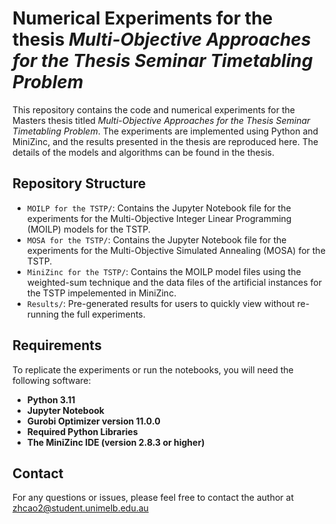 # Numerical Experiments for the thesis *Multi-Objective Approaches for the Thesis Seminar Timetabling Problem*

This repository contains the code and numerical experiments for the Masters thesis titled *Multi-Objective Approaches for the Thesis Seminar Timetabling Problem*. The experiments are implemented using Python and MiniZinc, and the results presented in the thesis are reproduced here. The details of the models and algorithms can be found in the thesis.

## Repository Structure

- `MOILP for the TSTP/`: Contains the Jupyter Notebook file for the experiments for the Multi-Objective Integer Linear Programming (MOILP) models for the TSTP.
- `MOSA for the TSTP/`: Contains the Jupyter Notebook file for the experiments for the Multi-Objective Simulated Annealing (MOSA) for the TSTP.
- `MiniZinc for the TSTP/`: Contains the MOILP model files using the weighted-sum technique and the data files of the artificial instances for the TSTP impelemented in MiniZinc.
- `Results/`: Pre-generated results for users to quickly view without re-running the full experiments.

## Requirements

To replicate the experiments or run the notebooks, you will need the following software:

- **Python 3.11**
- **Jupyter Notebook**
- **Gurobi Optimizer version 11.0.0**
- **Required Python Libraries**
- **The MiniZinc IDE (version 2.8.3 or higher)**


## Contact
For any questions or issues, please feel free to contact the author at zhcao2@student.unimelb.edu.au


